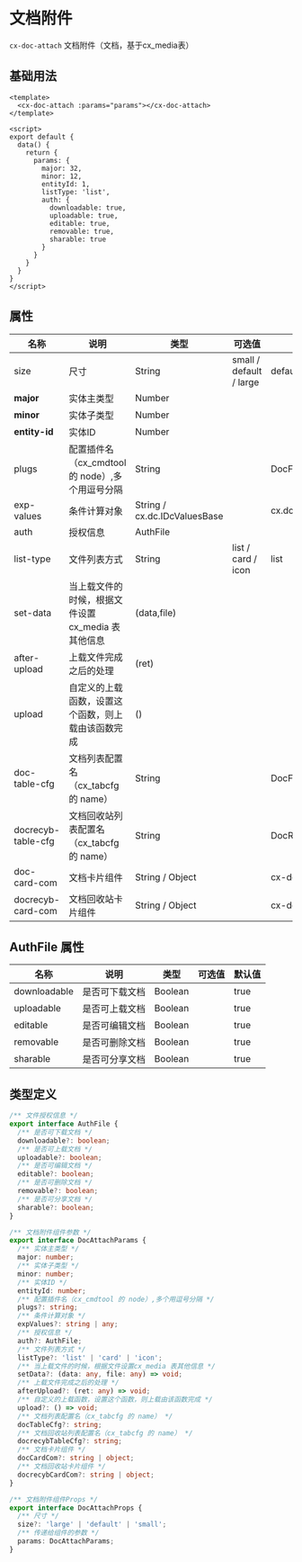 # 文档附件

`cx-doc-attach` 文档附件（文档，基于cx_media表）

## 基础用法

```vue
<template>
  <cx-doc-attach :params="params"></cx-doc-attach>
</template>

<script>
export default {
  data() {
    return {
      params: {
        major: 32,
        minor: 12,
        entityId: 1,
        listType: 'list',
        auth: {
          downloadable: true,
          uploadable: true,
          editable: true,
          removable: true,
          sharable: true
        }
      }
    }
  }
}
</script>
```

## 属性

| 名称 | 说明 | 类型 | 可选值 | 默认值 |
| --- | ---- | ---- | ----- | ----- |
| size | 尺寸 | String | small / default / large | default |
| **major** | 实体主类型 | Number | | |
| **minor** | 实体子类型 | Number | | |
| **entity-id** | 实体ID | Number | | |
| plugs | 配置插件名（cx_cmdtool 的 node）,多个用逗号分隔 | String | | DocFile |
| exp-values | 条件计算对象 | String / cx.dc.IDcValuesBase | | cx.dc.DocFileValues |
| auth | 授权信息 | AuthFile | | |
| list-type | 文件列表方式 | String | list / card / icon | list |
| set-data | 当上载文件的时候，根据文件设置cx_media 表其他信息 | (data,file) | | |
| after-upload | 上载文件完成之后的处理 | (ret) | | |
| upload | 自定义的上载函数，设置这个函数，则上载由该函数完成 | () | | |
| doc-table-cfg | 文档列表配置名（cx_tabcfg 的 name） | String | | DocFile |
| docrecyb-table-cfg | 文档回收站列表配置名（cx_tabcfg 的 name） | String | | DocRecyb |
| doc-card-com | 文档卡片组件 | String / Object | | cx-doc-card |
| docrecyb-card-com | 文档回收站卡片组件 | String / Object | | cx-docrecyb-card |

## AuthFile 属性

| 名称 | 说明 | 类型 | 可选值 | 默认值 |
| --- | ---- | ---- | ----- | ----- |
| downloadable | 是否可下载文档 | Boolean | | true |
| uploadable | 是否可上载文档 | Boolean | | true |
| editable | 是否可编辑文档 | Boolean | | true |
| removable | 是否可删除文档 | Boolean | | true |
| sharable | 是否可分享文档 | Boolean | | true |

## 类型定义

```ts
/** 文件授权信息 */
export interface AuthFile {
  /** 是否可下载文档 */
  downloadable?: boolean;
  /** 是否可上载文档 */
  uploadable?: boolean;
  /** 是否可编辑文档 */
  editable?: boolean;
  /** 是否可删除文档 */
  removable?: boolean;
  /** 是否可分享文档 */
  sharable?: boolean;
}

/** 文档附件组件参数 */
export interface DocAttachParams {
  /** 实体主类型 */
  major: number;
  /** 实体子类型 */
  minor: number;
  /** 实体ID */
  entityId: number;
  /** 配置插件名（cx_cmdtool 的 node）,多个用逗号分隔 */
  plugs?: string;
  /** 条件计算对象 */
  expValues?: string | any;
  /** 授权信息 */
  auth?: AuthFile;
  /** 文件列表方式 */
  listType?: 'list' | 'card' | 'icon';
  /** 当上载文件的时候，根据文件设置cx_media 表其他信息 */
  setData?: (data: any, file: any) => void;
  /** 上载文件完成之后的处理 */
  afterUpload?: (ret: any) => void;
  /** 自定义的上载函数，设置这个函数，则上载由该函数完成 */
  upload?: () => void;
  /** 文档列表配置名（cx_tabcfg 的 name） */
  docTableCfg?: string;
  /** 文档回收站列表配置名（cx_tabcfg 的 name） */
  docrecybTableCfg?: string;
  /** 文档卡片组件 */
  docCardCom?: string | object;
  /** 文档回收站卡片组件 */
  docrecybCardCom?: string | object;
}

/** 文档附件组件Props */
export interface DocAttachProps {
  /** 尺寸 */
  size?: 'large' | 'default' | 'small';
  /** 传递给组件的参数 */
  params: DocAttachParams;
} 